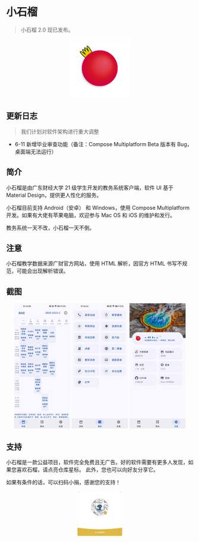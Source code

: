 # 小石榴

> 小石榴 2.0 现已发布。

<p align="center">
    <img src="composeApp/src/commonMain/composeResources/drawable/punica.png"
        alt="Punica logo"
        width="160" />
</p>

## 更新日志

> 我们计划对软件架构进行重大调整

- 6-11 新增毕业审查功能（备注：Compose Multiplatform Beta 版本有 Bug，桌面端无法运行）

## 简介

小石榴是由广东财经大学 21 级学生开发的教务系统客户端，软件 UI 基于 Material Design，提供更人性化的服务。

小石榴目前支持 Android（安卓） 和 Windows，使用 Compose Multiplatform 开发。如果有大佬有苹果电脑，欢迎参与 Mac OS 和 iOS 的维护和发行。

教务系统一天不改，小石榴一天不倒。

## 注意

小石榴教学数据来源广财官方网站，使用 HTML 解析，因官方 HTML 书写不规范，可能会出现解析错误。

## 截图

<p align="center">
    <img width="30%" src="readme/2504.21.1.jpg" alt="screenshot" />
    <img width="30%" src="readme/2504.21.2.jpg" alt="screenshot" />
    <img width="30%" src="readme/2504.21.3.jpg" alt="screenshot" />
</p>

## 支持

小石榴是一款公益项目，软件完全免费且无广告。好的软件需要有更多人发现，如果您喜欢石榴，请点亮仓库星标。
此外，您也可以向好友分享它。

如果有条件的话，可以扫码小捐，感谢您的支持！

<p align="center">
   <img width="24%" src="readme/qrcode.png" alt="donate" />
</p>